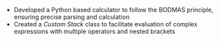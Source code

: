 - Developed a Python based calculator to follow the BODMAS principle, ensuring precise parsing and calculation
- Created a *Custom Stack* class to facilitate evaluation of complex expressions with multiple operators and nested brackets
